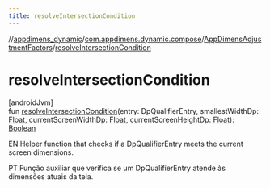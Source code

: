 ```yaml
---
title: resolveIntersectionCondition
---
```

//[appdimens_dynamic](../../../index.html)/[com.appdimens.dynamic.compose](../index.html)/[AppDimensAdjustmentFactors](index.html)/[resolveIntersectionCondition](resolve-intersection-condition.html)



# resolveIntersectionCondition



[androidJvm]\
fun [resolveIntersectionCondition](resolve-intersection-condition.html)(entry: DpQualifierEntry, smallestWidthDp: [Float](https://kotlinlang.org/api/core/kotlin-stdlib/kotlin/-float/index.html), currentScreenWidthDp: [Float](https://kotlinlang.org/api/core/kotlin-stdlib/kotlin/-float/index.html), currentScreenHeightDp: [Float](https://kotlinlang.org/api/core/kotlin-stdlib/kotlin/-float/index.html)): [Boolean](https://kotlinlang.org/api/core/kotlin-stdlib/kotlin/-boolean/index.html)



EN Helper function that checks if a DpQualifierEntry meets the current screen dimensions.



PT Função auxiliar que verifica se um DpQualifierEntry atende às dimensões atuais da tela.



